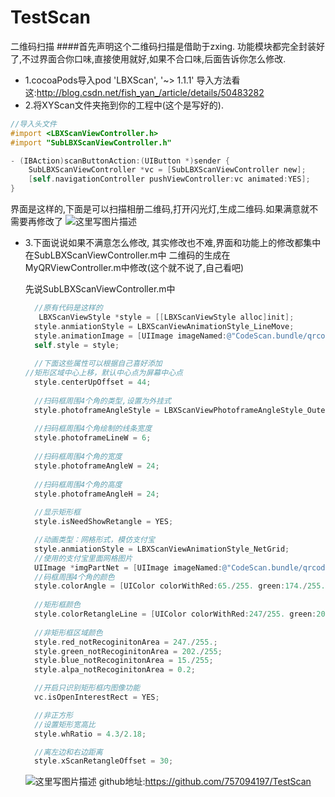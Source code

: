 # TestScan
二维码扫描
####首先声明这个二维码扫描是借助于zxing.
功能模块都完全封装好了,不过界面合你口味,直接使用就好,如果不合口味,后面告诉你怎么修改.
- 1.cocoaPods导入pod 'LBXScan', '~> 1.1.1'
 导入方法看这:http://blog.csdn.net/fish_yan_/article/details/50483282
- 2.将XYScan文件夹拖到你的工程中(这个是写好的).

```Objective-C
//导入头文件
#import <LBXScanViewController.h>
#import "SubLBXScanViewController.h"

- (IBAction)scanButtonAction:(UIButton *)sender {
    SubLBXScanViewController *vc = [SubLBXScanViewController new];
    [self.navigationController pushViewController:vc animated:YES];
}
```
界面是这样的,下面是可以扫描相册二维码,打开闪光灯,生成二维码.如果满意就不需要再修改了
![这里写图片描述](http://img.blog.csdn.net/20160120172737756)


- 3.下面说说如果不满意怎么修改,
  其实修改也不难,界面和功能上的修改都集中在SubLBXScanViewController.m中
  二维码的生成在MyQRViewController.m中修改(这个就不说了,自己看吧)
  
  先说SubLBXScanViewController.m中
 
  ```objective-c
	//原有代码是这样的
	 LBXScanViewStyle *style = [[LBXScanViewStyle alloc]init];
    style.anmiationStyle = LBXScanViewAnimationStyle_LineMove;
    style.animationImage = [UIImage imageNamed:@"CodeScan.bundle/qrcode_scan_light_green"];
    self.style = style;
    
	//下面这些属性可以根据自己喜好添加
  //矩形区域中心上移，默认中心点为屏幕中心点
    style.centerUpOffset = 44;
    
    //扫码框周围4个角的类型,设置为外挂式
    style.photoframeAngleStyle = LBXScanViewPhotoframeAngleStyle_Outer;
    
    //扫码框周围4个角绘制的线条宽度
    style.photoframeLineW = 6;
    
    //扫码框周围4个角的宽度
    style.photoframeAngleW = 24;
    
    //扫码框周围4个角的高度
    style.photoframeAngleH = 24;
    
	//显示矩形框
    style.isNeedShowRetangle = YES;

	//动画类型：网格形式，模仿支付宝
    style.anmiationStyle = LBXScanViewAnimationStyle_NetGrid;
	//使用的支付宝里面网格图片
    UIImage *imgPartNet = [UIImage imageNamed:@"CodeScan.bundle/qrcode_scan_part_net"];
	//码框周围4个角的颜色
    style.colorAngle = [UIColor colorWithRed:65./255. green:174./255. blue:57./255. alpha:1.0];
    
    //矩形框颜色
    style.colorRetangleLine = [UIColor colorWithRed:247/255. green:202./255. blue:15./255. alpha:1.0];
    
    //非矩形框区域颜色
    style.red_notRecoginitonArea = 247./255.;
    style.green_notRecoginitonArea = 202./255;
    style.blue_notRecoginitonArea = 15./255;
    style.alpa_notRecoginitonArea = 0.2;

	//开启只识别矩形框内图像功能
    vc.isOpenInterestRect = YES;

	//非正方形
    //设置矩形宽高比
    style.whRatio = 4.3/2.18;

    //离左边和右边距离
    style.xScanRetangleOffset = 30; 
    ```
    ![这里写图片描述](http://img.blog.csdn.net/20160120175335325)
github地址:https://github.com/757094197/TestScan
